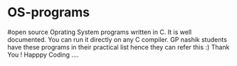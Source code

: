 # OS-programs
#open source
Oprating System programs written in C.
It is well documented.
You can run it directly on any C compiler.
GP nashik students have these programs in their practical list hence they can refer this :)
Thank You ! Happpy Coding ....  
